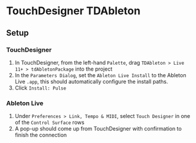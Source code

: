 # TouchDesigner TDAbleton

## Setup

### TouchDesigner

1. In TouchDesigner, from the left-hand `Palette`, drag `TDAbleton > Live 11+ > tdAbletonPackage` into the project
2. In the `Parameters Dialog`, set the `Ableton Live Install` to the Ableton Live `.app`, this should automatically configure the install paths.
3. Click `Install: Pulse`

### Ableton Live

1. Under `Preferences > Link, Tempo & MIDI`, select `Touch Designer` in one of the `Control Surface` rows
2. A pop-up should come up from TouchDesigner with confirmation to finish the connection